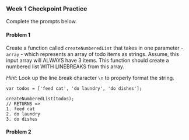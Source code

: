 ### Week 1 Checkpoint Practice

Complete the prompts below.

#### Problem 1
Create a function called `createNumberedList` that takes in one parameter - `array` - which represents an array of todo items as strings. Assume, this input array will ALWAYS have 3 items. This function should create a numbered list WITH LINEBREAKS from this array.

*Hint*: Look up the line break character `\n` to properly format the string.

```
var todos = ['feed cat', 'do laundry', 'do dishes'];

createNumberedList(todos);
// RETURNS =>
1. feed cat
2. do laundry
3. do dishes
```
#### Problem 2
